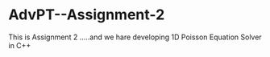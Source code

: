 # AdvPT--Assignment-2

This is Assignment 2 .....and we hare developing 1D Poisson Equation Solver in C++ 
